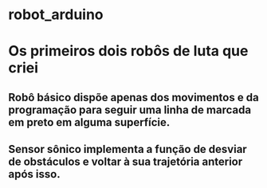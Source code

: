 # robot_arduino
# Os primeiros dois robôs de luta que criei

## Robô básico dispõe apenas dos movimentos e da programação para seguir uma linha de marcada em preto em alguma superfície.

## Sensor sônico implementa a função de desviar de obstáculos e voltar à sua trajetória anterior após isso.
